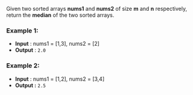 Given two sorted arrays **nums1** and **nums2** of size **m** and **n** respectively, return the **median** of the two sorted arrays.

### Example 1:

- **Input** :  nums1 = [1,3], nums2 = [2]    	
- **Output** : `2.0`

### Example 2:

- **Input** : nums1 = [1,2], nums2 = [3,4]
- **Output :**  `2.5`
